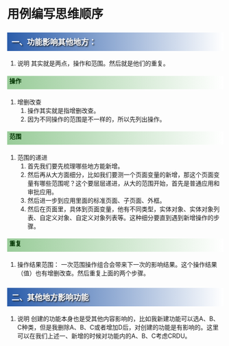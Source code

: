 # 用例编写思维顺序
<style>
.blogpost-body h2{
    font-size: 28px;
    font-weight: bold;
    height: 37px;
    border-bottom: 3px solid #000000;
	padding-top:0.3cm;
}
h3{
    background: linear-gradient(to right, #2a5caa 0%,#ffffff 100%);
    color: #FFFFFF;
    font-size: 18px;
    font-weight: bold;
    height: 30px;
    padding: 8px 0 5px 10px;
    text-shadow: 2px 2px 3px #222222;
}
h4{
    background: linear-gradient(to right, #99cc99 0%,#ffffff 100%);
	color: #003300;
    font-weight: bold;
    height: 25px;
    padding: 1px 0 5px 5px;
}
h5{
    background: linear-gradient(to right, #BEBEBE 0%,#ffffff 100%);
	color: #003300;
    /* font-weight: bold; */
    height: 17px;
    padding: 1px 0 5px 5px;
}
img {
display: block;
margin: auto;
}
</style>
### 一、功能影响其他地方：
1. 说明
	其实就是两点，操作和范围。然后就是他们的重复。
#### 操作
1. 增删改查
	1. 操作其实就是指增删改查。
	1. 因为不同操作的范围是不一样的，所以先列出操作。
#### 范围
1. 范围的递进
	1. 首先我们要先梳理哪些地方能新增。
	1. 然后再从大方面细分，比如我们要测一个页面变量的新增，那这个页面变量有哪些范围呢？这个要层层递进，从大的范围开始，首先是普通应用和审批应用。
	1. 然后进一步到应用里面的标准页面、子页面、外框。
	1. 然后在页面里，具体到页面变量，他有不同类型，实体对象、实体对象列表、自定义对象、自定义对象列表等。这种细分要直到遇到新增操作的步骤。
#### 重复
1. 操作结果范围：
	一次范围操作组合会带来下一次的影响结果。这个操作结果（值）也有增删改查。然后重复上面的两个步骤。

### 二、其他地方影响功能
1. 说明
	创建的功能本身也是受其他内容影响的，比如我新建功能可以选A、B、C种类，但是我删除A、B、C或者增加D后，对创建的功能是有影响的。这里可以在我们上述一、新增的时候对功能内的A、B、C考虑CRDU。